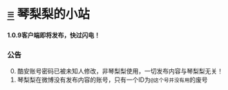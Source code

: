 # [≡][] 琴梨梨的小站  
#### 1.0.9客户端即将发布，快过闪电！  
  
  
  
### 公告     
0. 酷安账号密码已被未知人修改，非琴梨梨使用，一切发布内容与琴梨梨无关！  
1. 琴梨梨在微博没有发布内容的账号，只有一个ID为`@这个号并没有用`的废号














[≡]: Guide.md
<link rel="preload" href="https://qinlili.bid/Guide.html" >
